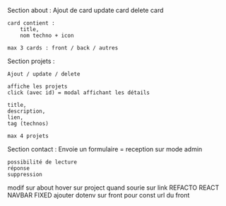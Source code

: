 Section about :
    Ajout de card
    update card
    delete card

    card contient : 
        title,
        nom techno + icon

    max 3 cards : front / back / autres


Section projets : 

    Ajout / update / delete 

    affiche les projets
    click (avec id) = modal affichant les détails

    title,
    description,
    lien,
    tag (technos)

    max 4 projets

Section contact : 
    Envoie un formulaire = reception sur mode admin

    possibilité de lecture
    réponse
    suppression


modif sur about
hover sur project quand sourie sur link
REFACTO REACT
NAVBAR FIXED
ajouter dotenv sur front pour const url du front

